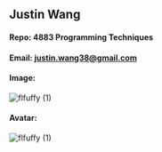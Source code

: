 ## Justin Wang

#### Repo: 4883 Programming Techniques

#### Email: justin.wang38@gmail.com

#### Image: 
![flfuffy (1)](https://github.com/user-attachments/assets/8860dc36-e947-42fc-8cc4-4ee61549eff9)

#### Avatar: 
![flfuffy (1)](https://github.com/user-attachments/assets/8860dc36-e947-42fc-8cc4-4ee61549eff9)


